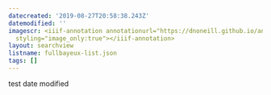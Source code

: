 ```yaml
---
datecreated: '2019-08-27T20:58:38.243Z'
datemodified: ''
imagescr: <iiif-annotation annotationurl="https://dnoneill.github.io/annotate/annotations/7134d004-c90d-11e9-a7bc-88e9fe7026e8.json"
  styling="image_only:true"></iiif-annotation>
layout: searchview
listname: fullbayeux-list.json
tags: []
---
```

test date modified